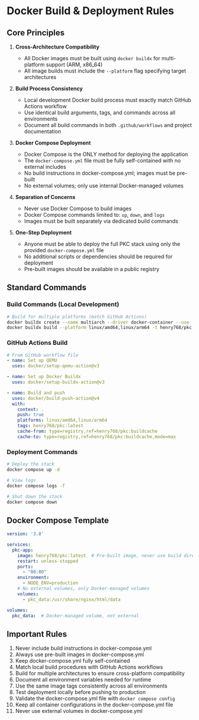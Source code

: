 # Docker Build & Deployment Rules

## Core Principles

1. **Cross-Architecture Compatibility**
   - All Docker images must be built using `docker buildx` for multi-platform support (ARM, x86_64)
   - All image builds must include the `--platform` flag specifying target architectures

2. **Build Process Consistency**
   - Local development Docker build process must exactly match GitHub Actions workflow
   - Use identical build arguments, tags, and commands across all environments
   - Document all build commands in both `.github/workflows` and project documentation

3. **Docker Compose Deployment**
   - Docker Compose is the ONLY method for deploying the application
   - The `docker-compose.yml` file must be fully self-contained with no external includes
   - No build instructions in docker-compose.yml; images must be pre-built
   - No external volumes; only use internal Docker-managed volumes

4. **Separation of Concerns**
   - Never use Docker Compose to build images
   - Docker Compose commands limited to: `up`, `down`, and `logs`
   - Images must be built separately via dedicated build commands

5. **One-Step Deployment**
   - Anyone must be able to deploy the full PKC stack using only the provided `docker-compose.yml` file
   - No additional scripts or dependencies should be required for deployment
   - Pre-built images should be available in a public registry

## Standard Commands

### Build Commands (Local Development)

```bash
# Build for multiple platforms (match GitHub Actions)
docker buildx create --name multiarch --driver docker-container --use
docker buildx build --platform linux/amd64,linux/arm64 -t henry768/pkc:latest -f Dockerfile .
```

### GitHub Actions Build

```yaml
# From GitHub workflow file
- name: Set up QEMU
  uses: docker/setup-qemu-action@v3

- name: Set up Docker Buildx
  uses: docker/setup-buildx-action@v3

- name: Build and push
  uses: docker/build-push-action@v4
  with:
    context: .
    push: true
    platforms: linux/amd64,linux/arm64
    tags: henry768/pkc:latest
    cache-from: type=registry,ref=henry768/pkc:buildcache
    cache-to: type=registry,ref=henry768/pkc:buildcache,mode=max
```

### Deployment Commands

```bash
# Deploy the stack
docker compose up -d

# View logs
docker compose logs -f

# Shut down the stack
docker compose down
```

## Docker Compose Template

```yaml
version: '3.8'

services:
  pkc-app:
    image: henry768/pkc:latest  # Pre-built image, never use build directive
    restart: unless-stopped
    ports:
      - "80:80"
    environment:
      - NODE_ENV=production
    # No external volumes, only Docker-managed volumes
    volumes:
      - pkc_data:/usr/share/nginx/html/data

volumes:
  pkc_data:  # Docker-managed volume, not external
```

## Important Rules

1. Never include build instructions in docker-compose.yml
2. Always use pre-built images in docker-compose.yml
3. Keep docker-compose.yml fully self-contained
4. Match local build procedures with GitHub Actions workflows
5. Build for multiple architectures to ensure cross-platform compatibility
6. Document all environment variables needed for runtime
7. Use the same image tags consistently across all environments
8. Test deployment locally before pushing to production
9. Validate the docker-compose.yml file with `docker compose config`
10. Keep all container configurations in the docker-compose.yml file
11. Never use external volumes in docker-compose.yml
